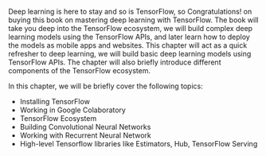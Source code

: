 Deep learning is here to stay and so is TensorFlow, so Congratulations! on buying this book on mastering deep learning with TensorFlow. The book will take you deep into the TensorFlow ecosystem, we will build complex deep learning models using the TensorFlow APIs, and later learn how to deploy the models as mobile apps and websites. This chapter will act as a quick refresher to deep learning, we will build basic deep learning models using TensorFlow APIs. The chapter will also briefly introduce different components of the TensorFlow ecosystem.

In this chapter, we will be briefly cover the following topics:

* Installing TensorFlow
* Working in Google Colaboratory
* TensorFlow Ecosystem
* Building Convolutional Neural Networks
* Working with Recurrent Neural Network
* High-level Tensorflow libraries like Estimators, Hub, TensorFlow Serving
